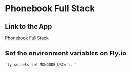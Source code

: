 # Phonebook Full Stack

## Link to the App

[Phonebook Full Stack](https://phonebook-full-stack.fly.dev/)

## Set the environment variables on Fly.io

```sh
fly secrets set MONGODB_URI='...'
```

